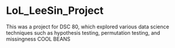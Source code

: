 # LoL_LeeSin_Project
This was a project for DSC 80, which explored various data science techniques such as hypothesis testing, permutation testing, and missingness
COOL BEANS
